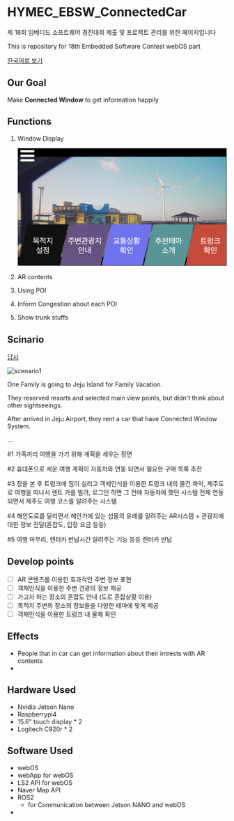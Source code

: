 # HYMEC_EBSW_ConnectedCar

제 18회 임베디드 소프트웨어 경진대회 제출 및 프로젝트 관리를 위한 페이지입니다

This is repository for 18th Embedded Software Contest webOS part

[한국어로 보기](./korean/README.md)

## Our Goal

Make **Connected Window** to get information happily

## Functions

1. Window Display

   ![main](./imges/index.png)

2. AR contents
3. Using POI
4. Inform Congestion about each POI
5. Show trunk stuffs

## Scinario

[답사](https://www.notion.so/hyuncello/5766916165ca437497203504cc41a0ee)

![scenario1](./imges/scenario.png)

One Family is going to Jeju Island for Family Vacation.

They reserved resorts and selected main view points, but didn't think about other sightseeings.

After arrived in Jeju Airport, they rent a car that have Connected Window System.

...

#1 가족끼리 여행을 가기 위해 계획을 세우는 장면

#2 휴대폰으로 세운 여행 계획이 자동차와 연동 되면서 필요한 구매 목록 추천

#3 장을 본 후 트렁크에 짐이 실리고 객체인식을 이용한 트렁크 내의 물건 파악, 제주도로 여행을 떠나서 렌트 카를 빌려, 로그인 하면 그 전에 자동차에 했던 시스템 전체 연동 되면서 제주도 여행 코스를 알려주는 시스템

#4 해안도로를 달리면서 해안가에 있는 섬들의 유래를 알려주는 AR시스템 + 관광지에 대한 정보 전달(혼잡도, 입장 요금  등등)

#5 여행 마무리, 렌터카 반납시간 알려주는 기능 등등 렌터카 반납


## Develop points

- [ ] AR 콘텐츠를 이용한 효과적인 주변 정보 표현
- [ ] 객채인식을 이용한 주변 견광의 정보 제공
- [ ] 가고자 하는 장소의 혼잡도 안내 (도로 혼잡상황 이용)
- [ ] 목적지 주변의 장소의 정보들을 다양한 테마에 맞게 제공
- [ ] 객채인식을 이용한 트렁크 내 물체 확인

## Effects

- People that in car can get information about their intrests with AR contents
- 

## Hardware Used

- Nvidia Jetson Nano
- Raspberrypi4
- 15.6" touch display \* 2
- Logitech C920r \* 2

## Software Used

- webOS
- webApp for webOS
- LS2 API for webOS
- Naver Map API
- ROS2
  - for Communication between Jetson NANO and webOS
-
